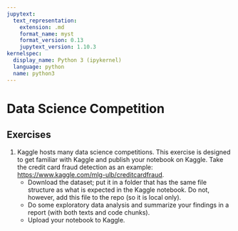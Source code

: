 ```yaml
---
jupytext:
  text_representation:
    extension: .md
    format_name: myst
    format_version: 0.13
    jupytext_version: 1.10.3
kernelspec:
  display_name: Python 3 (ipykernel)
  language: python
  name: python3
---
```



# Data Science Competition


## Exercises

1. Kaggle hosts many data science competitions. This exercise is
   designed to get familiar with Kaggle and publish your notebook on
   Kaggle. Take the credit card fraud detection as an example:
   <https://www.kaggle.com/mlg-ulb/creditcardfraud>.
    + Download the dataset; put it in a folder that has the same file
     structure as what is expected in the Kaggle notebook. Do not,
     however, add this file to the repo (so it is local only).
    + Do some exploratory data analysis and summarize your findings in
     a report (with both texts and code chunks).
    + Upload your notebook to Kaggle.


   
